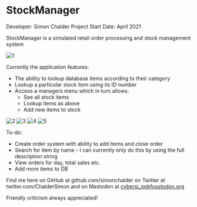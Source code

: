 # StockManager
Developer: Simon Chalder
Project Start Date: April 2021

StockManager is a simulated retail order processing and stock management system

![1](https://user-images.githubusercontent.com/66743889/115904059-40709a80-a45c-11eb-89c9-bb0208c8a9d8.jpg)

Currently the application features:
 - The ability to lookup database items according to their category
 - Lookup a particular stock item using its ID number
 - Access a managers menu which in turn allows:
     - See all stock items
     - Lookup items as above
     - Add new items to stock

![2](https://user-images.githubusercontent.com/66743889/115904109-4ebeb680-a45c-11eb-80af-0bfcfcc20487.jpg)
![3](https://user-images.githubusercontent.com/66743889/115904134-58e0b500-a45c-11eb-8396-c4237ee456aa.jpg)
![4](https://user-images.githubusercontent.com/66743889/115904148-5b430f00-a45c-11eb-8b85-c5d14599f063.jpg)
![5](https://user-images.githubusercontent.com/66743889/115904153-5d0cd280-a45c-11eb-9bd3-a945a4610062.jpg)


To-do:
 - Create order system with ability to add items and close order
 - Search for item by name - I can currently only do this by using the full description string
 - View orders for day, total sales etc.
 - Add more items to DB

Find me here on GitHub at github.com/simonchalder on Twitter at twitter.com/ChalderSimon and on Mastodon at cybersi_io@fosstodon.org

Friendly criticism always appreciated!
